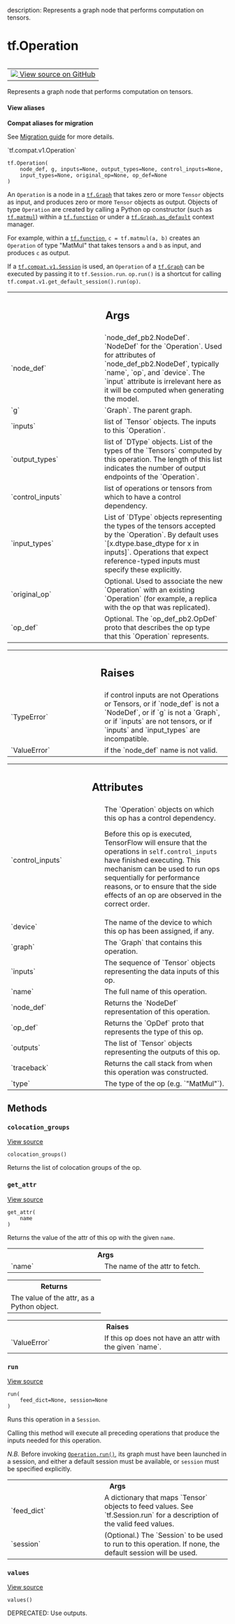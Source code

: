 description: Represents a graph node that performs computation on tensors.

<div itemscope itemtype="http://developers.google.com/ReferenceObject">
<meta itemprop="name" content="tf.Operation" />
<meta itemprop="path" content="Stable" />
<meta itemprop="property" content="__init__"/>
<meta itemprop="property" content="colocation_groups"/>
<meta itemprop="property" content="get_attr"/>
<meta itemprop="property" content="run"/>
<meta itemprop="property" content="values"/>
</div>

# tf.Operation

<!-- Insert buttons and diff -->

<table class="tfo-notebook-buttons tfo-api nocontent" align="left">
<td>
  <a target="_blank" href="https://github.com/tensorflow/tensorflow/blob/r2.3/tensorflow/python/framework/ops.py#L1821-L2551">
    <img src="https://www.tensorflow.org/images/GitHub-Mark-32px.png" />
    View source on GitHub
  </a>
</td>
</table>



Represents a graph node that performs computation on tensors.

<section class="expandable">
  <h4 class="showalways">View aliases</h4>
  <p>
<b>Compat aliases for migration</b>
<p>See
<a href="https://www.tensorflow.org/guide/migrate">Migration guide</a> for
more details.</p>
<p>`tf.compat.v1.Operation`</p>
</p>
</section>

<pre class="devsite-click-to-copy prettyprint lang-py tfo-signature-link">
<code>tf.Operation(
    node_def, g, inputs=None, output_types=None, control_inputs=None,
    input_types=None, original_op=None, op_def=None
)
</code></pre>



<!-- Placeholder for "Used in" -->

An `Operation` is a node in a <a href="../tf/Graph.md"><code>tf.Graph</code></a> that takes zero or more `Tensor`
objects as input, and produces zero or more `Tensor` objects as output.
Objects of type `Operation` are created by calling a Python op constructor
(such as <a href="../tf/linalg/matmul.md"><code>tf.matmul</code></a>) within a <a href="../tf/function.md"><code>tf.function</code></a> or under a <a href="../tf/Graph.md#as_default"><code>tf.Graph.as_default</code></a>
context manager.

For example, within a <a href="../tf/function.md"><code>tf.function</code></a>, `c = tf.matmul(a, b)` creates an
`Operation` of type "MatMul" that takes tensors `a` and `b` as input, and
produces `c` as output.

If a <a href="../tf/compat/v1/Session.md"><code>tf.compat.v1.Session</code></a> is used, an `Operation` of a <a href="../tf/Graph.md"><code>tf.Graph</code></a> can be
executed by passing it to `tf.Session.run`. `op.run()` is a shortcut for
calling `tf.compat.v1.get_default_session().run(op)`.

<!-- Tabular view -->
 <table class="responsive fixed orange">
<colgroup><col width="214px"><col></colgroup>
<tr><th colspan="2"><h2 class="add-link">Args</h2></th></tr>

<tr>
<td>
`node_def`
</td>
<td>
`node_def_pb2.NodeDef`.  `NodeDef` for the `Operation`. Used for
attributes of `node_def_pb2.NodeDef`, typically `name`, `op`, and
`device`.  The `input` attribute is irrelevant here as it will be
computed when generating the model.
</td>
</tr><tr>
<td>
`g`
</td>
<td>
`Graph`. The parent graph.
</td>
</tr><tr>
<td>
`inputs`
</td>
<td>
list of `Tensor` objects. The inputs to this `Operation`.
</td>
</tr><tr>
<td>
`output_types`
</td>
<td>
list of `DType` objects.  List of the types of the `Tensors`
computed by this operation.  The length of this list indicates the
number of output endpoints of the `Operation`.
</td>
</tr><tr>
<td>
`control_inputs`
</td>
<td>
list of operations or tensors from which to have a control
dependency.
</td>
</tr><tr>
<td>
`input_types`
</td>
<td>
List of `DType` objects representing the types of the tensors
accepted by the `Operation`.  By default uses `[x.dtype.base_dtype for x
in inputs]`.  Operations that expect reference-typed inputs must specify
these explicitly.
</td>
</tr><tr>
<td>
`original_op`
</td>
<td>
Optional. Used to associate the new `Operation` with an
existing `Operation` (for example, a replica with the op that was
replicated).
</td>
</tr><tr>
<td>
`op_def`
</td>
<td>
Optional. The `op_def_pb2.OpDef` proto that describes the op type
that this `Operation` represents.
</td>
</tr>
</table>



<!-- Tabular view -->
 <table class="responsive fixed orange">
<colgroup><col width="214px"><col></colgroup>
<tr><th colspan="2"><h2 class="add-link">Raises</h2></th></tr>

<tr>
<td>
`TypeError`
</td>
<td>
if control inputs are not Operations or Tensors,
or if `node_def` is not a `NodeDef`,
or if `g` is not a `Graph`,
or if `inputs` are not tensors,
or if `inputs` and `input_types` are incompatible.
</td>
</tr><tr>
<td>
`ValueError`
</td>
<td>
if the `node_def` name is not valid.
</td>
</tr>
</table>





<!-- Tabular view -->
 <table class="responsive fixed orange">
<colgroup><col width="214px"><col></colgroup>
<tr><th colspan="2"><h2 class="add-link">Attributes</h2></th></tr>

<tr>
<td>
`control_inputs`
</td>
<td>
The `Operation` objects on which this op has a control dependency.

Before this op is executed, TensorFlow will ensure that the
operations in `self.control_inputs` have finished executing. This
mechanism can be used to run ops sequentially for performance
reasons, or to ensure that the side effects of an op are observed
in the correct order.
</td>
</tr><tr>
<td>
`device`
</td>
<td>
The name of the device to which this op has been assigned, if any.
</td>
</tr><tr>
<td>
`graph`
</td>
<td>
The `Graph` that contains this operation.
</td>
</tr><tr>
<td>
`inputs`
</td>
<td>
The sequence of `Tensor` objects representing the data inputs of this op.
</td>
</tr><tr>
<td>
`name`
</td>
<td>
The full name of this operation.
</td>
</tr><tr>
<td>
`node_def`
</td>
<td>
Returns the `NodeDef` representation of this operation.
</td>
</tr><tr>
<td>
`op_def`
</td>
<td>
Returns the `OpDef` proto that represents the type of this op.
</td>
</tr><tr>
<td>
`outputs`
</td>
<td>
The list of `Tensor` objects representing the outputs of this op.
</td>
</tr><tr>
<td>
`traceback`
</td>
<td>
Returns the call stack from when this operation was constructed.
</td>
</tr><tr>
<td>
`type`
</td>
<td>
The type of the op (e.g. `"MatMul"`).
</td>
</tr>
</table>



## Methods

<h3 id="colocation_groups"><code>colocation_groups</code></h3>

<a target="_blank" href="https://github.com/tensorflow/tensorflow/blob/r2.3/tensorflow/python/framework/ops.py#L2013-L2030">View source</a>

<pre class="devsite-click-to-copy prettyprint lang-py tfo-signature-link">
<code>colocation_groups()
</code></pre>

Returns the list of colocation groups of the op.


<h3 id="get_attr"><code>get_attr</code></h3>

<a target="_blank" href="https://github.com/tensorflow/tensorflow/blob/r2.3/tensorflow/python/framework/ops.py#L2471-L2508">View source</a>

<pre class="devsite-click-to-copy prettyprint lang-py tfo-signature-link">
<code>get_attr(
    name
)
</code></pre>

Returns the value of the attr of this op with the given `name`.


<!-- Tabular view -->
 <table class="responsive fixed orange">
<colgroup><col width="214px"><col></colgroup>
<tr><th colspan="2">Args</th></tr>

<tr>
<td>
`name`
</td>
<td>
The name of the attr to fetch.
</td>
</tr>
</table>



<!-- Tabular view -->
 <table class="responsive fixed orange">
<colgroup><col width="214px"><col></colgroup>
<tr><th colspan="2">Returns</th></tr>
<tr class="alt">
<td colspan="2">
The value of the attr, as a Python object.
</td>
</tr>

</table>



<!-- Tabular view -->
 <table class="responsive fixed orange">
<colgroup><col width="214px"><col></colgroup>
<tr><th colspan="2">Raises</th></tr>

<tr>
<td>
`ValueError`
</td>
<td>
If this op does not have an attr with the given `name`.
</td>
</tr>
</table>



<h3 id="run"><code>run</code></h3>

<a target="_blank" href="https://github.com/tensorflow/tensorflow/blob/r2.3/tensorflow/python/framework/ops.py#L2535-L2551">View source</a>

<pre class="devsite-click-to-copy prettyprint lang-py tfo-signature-link">
<code>run(
    feed_dict=None, session=None
)
</code></pre>

Runs this operation in a `Session`.

Calling this method will execute all preceding operations that
produce the inputs needed for this operation.

*N.B.* Before invoking <a href="../tf/Operation.md#run"><code>Operation.run()</code></a>, its graph must have been
launched in a session, and either a default session must be
available, or `session` must be specified explicitly.

<!-- Tabular view -->
 <table class="responsive fixed orange">
<colgroup><col width="214px"><col></colgroup>
<tr><th colspan="2">Args</th></tr>

<tr>
<td>
`feed_dict`
</td>
<td>
A dictionary that maps `Tensor` objects to feed values. See
`tf.Session.run` for a description of the valid feed values.
</td>
</tr><tr>
<td>
`session`
</td>
<td>
(Optional.) The `Session` to be used to run to this operation. If
none, the default session will be used.
</td>
</tr>
</table>



<h3 id="values"><code>values</code></h3>

<a target="_blank" href="https://github.com/tensorflow/tensorflow/blob/r2.3/tensorflow/python/framework/ops.py#L2032-L2034">View source</a>

<pre class="devsite-click-to-copy prettyprint lang-py tfo-signature-link">
<code>values()
</code></pre>

DEPRECATED: Use outputs.




